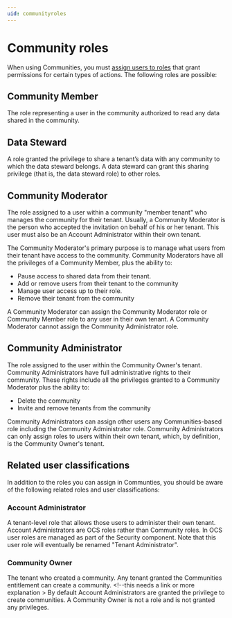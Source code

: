 ```yaml
---
uid: communityroles
---
```


# Community roles

When using Communities, you must [assign users to roles](xref:managecommunityusers#assign-user-roles) that grant permissions for certain types of actions. The following roles are possible:

## Community Member

The role representing a user in the community authorized to read any data shared in the community.

## Data Steward

A role granted the privilege to share a tenant’s data with any community to which the data steward belongs. A data steward can grant this sharing privilege (that is, the data steward role) to other roles.

## Community Moderator

The role assigned to a user within a community "member tenant" who manages the community for their tenant. Usually, a Community Moderator is the person who accepted the invitation on behalf of his or her tenant. This user must also be an Account Administrator within their own tenant. 

The Community Moderator's primary purpose is to manage what users from their tenant have access to the community. Community Moderators have all the privileges of a Community Member, plus the ability to:  

- Pause access to shared data from their tenant.
- Add or remove users from their tenant to the community
- Manage user access up to their role.
- Remove their tenant from the community

A Community Moderator can assign the Community Moderator role or Community Member role to any user in their own tenant. A Community Moderator cannot assign the Community Administrator role.

## Community Administrator

The role assigned to the user within the Community Owner's tenant. Community Administrators have full administrative rights to their community. These rights include all the privileges granted to a Community Moderator plus the ability to:

- Delete the community
- Invite and remove tenants from the community

Community Administrators can assign other users any Communities-based role including the Community Administrator role. Community Administrators can only assign roles to users within their own tenant, which, by definition, is the Community Owner's tenant.

## Related user classifications

In addition to the roles you can assign in Communties, you should be aware of the following related roles and user classifications:

### Account Administrator

A tenant-level role that allows those users to administer their own tenant. Account Administrators are OCS roles rather than Community roles. In OCS user roles are managed as part of the Security component. Note that this user role will eventually be renamed "Tenant Administrator".

### Community Owner

The tenant who created a community. Any tenant granted the Communities entitlement can create a community. <!--this needs a link or more explanation > By default Account Administrators are granted the privilege to create communities. A Community Owner is not a role and is not granted any privileges.  